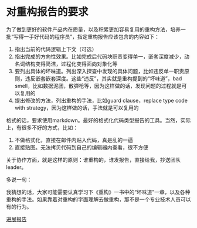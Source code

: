 # 对重构报告的要求

为了做到更好的软件产品内在质量，以及积累更加容易复用的重构方法，培养一批“写得一手好代码的程序员”，指定重构报告应该包含的内容如下：


1. 指出当前的代码逻辑上下文（可选）
2. 指出完成的方向性效果。比如完成后代码块职责变得单一，嵌套深度减少，动名词结构变得简洁，过程化变得面向对象化等
3. 要列出具体的坏味道。列出深入探查中发现的具体问题，比如违反单一职责原则，违反嵌套嵌套深度。这些“违反”，其实就是重构提到的“坏味道”，bad smell，比如数据泥团，散弹枪等，因为这样做的话，发现问题的过程就是可以复用的
4. 提出修改的方法，列出重构的手法，比如guard clause，replace type code with strategy，因为这样做的话，手法就是可以复用的

格式的话，要求使用markdown。最好的格式化代码类型报告的工具。当然，实际上，有很多不好的方式，比如：

1. 不做格式化，直接在邮件内贴入代码，真是乱的一逼
2. 直接贴图。无法拷贝代码到自己的编辑器内查看，很不方便

关于协作方面，就是这样的原则：谁重构的，谁发报告，直接给我，抄送团队leader。

多说一句：

我猜想的话，大家可能需要认真学习下《重构》一书中的“坏味道”一章，以及各种重构的手法。如果靠着对重构的字面理解去做重构，那不是一个专业技术人员可以有的行为。

[进展报告](progress.md)

